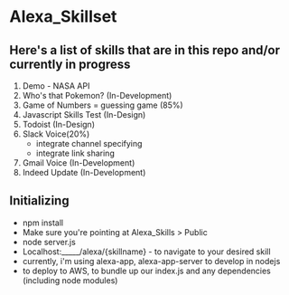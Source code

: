 # Alexa_Skillset

## Here's a list of skills that are in this repo and/or currently in progress
1. Demo - NASA API
2. Who's that Pokemon? (In-Development)
3. Game of Numbers = guessing game (85%)
4. Javascript Skills Test (In-Design)
5. Todoist (In-Design)
6. Slack Voice(20%)
    * integrate channel specifying
    * integrate link sharing
7. Gmail Voice (In-Development)
8. Indeed Update (In-Development)


## Initializing
 
 * npm install
 * Make sure you're pointing at Alexa_Skills > Public
 * node server.js
 * Localhost:_____/alexa/{skillname} - to navigate to your desired skill
 * currently, i'm using alexa-app, alexa-app-server to develop in nodejs
 * to deploy to AWS, to bundle up our index.js and any dependencies (including node modules)
